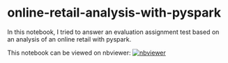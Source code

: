 # online-retail-analysis-with-pyspark
In this notebook, I tried to answer an evaluation assignment test based on an analysis of an online retail with pyspark.

This notebook can be viewed on nbviewer: [![nbviewer](https://img.shields.io/badge/render-nbviewer-orange.svg)](https://nbviewer.jupyter.org/github/mnassrib/online-retail-analysis-with-pyspark/blob/master/report.ipynb)